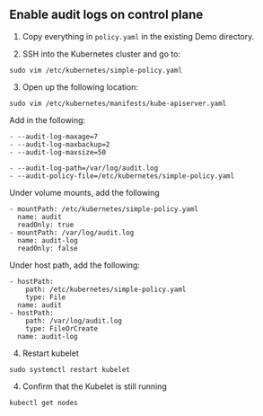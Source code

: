 ## Enable audit logs on control plane

1. Copy everything in `policy.yaml` in the existing Demo directory.

2. SSH into the Kubernetes cluster and go to:

```
sudo vim /etc/kubernetes/simple-policy.yaml
```

3. Open up the following location:

```
sudo vim /etc/kubernetes/manifests/kube-apiserver.yaml
```

Add in the following:

```
- --audit-log-maxage=7
- --audit-log-maxbackup=2
- --audit-log-maxsize=50
```

```
- --audit-log-path=/var/log/audit.log
- --audit-policy-file=/etc/kubernetes/simple-policy.yaml
```

Under volume mounts, add the following

```
- mountPath: /etc/kubernetes/simple-policy.yaml
  name: audit
  readOnly: true
- mountPath: /var/log/audit.log
  name: audit-log
  readOnly: false
```

Under host path, add the following:

```
- hostPath:
    path: /etc/kubernetes/simple-policy.yaml
    type: File
  name: audit
- hostPath:
    path: /var/log/audit.log
    type: FileOrCreate
  name: audit-log
```

4. Restart kubelet

```
sudo systemctl restart kubelet
```

4. Confirm that the Kubelet is still running

```
kubectl get nodes
```